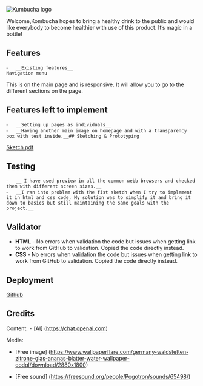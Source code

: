 ![Kumbucha logo](https://foxyfirecode.com/PO01/logo.png)

Welcome,Kombucha hopes to bring a healthy drink to the public and would like everybody to become healthier with use of this product.
It’s magic in a bottle!

## Features

    ⁃	__Existing features__
    Navigation menu

This is on the main page and is responsive.
It will allow you to go to the different sections on the page.

## Features left to implement

    ⁃	__Setting up pages as individuals__
    ⁃	__Having another main image on homepage and with a transparency box with test inside.__## Sketching & Prototyping

[Sketch pdf](https://foxyfirecode.com/PO01/sketches.pdf)

## Testing

    ⁃	__ I have used preview in all the common webb browsers and checked them with different screen sizes.__
    ⁃	__I ran into problem with the fist sketch when I try to implement it in html and css code. My solution was to simplify it and bring it down to basics but still maintaining the same goals with the project.__

## Validator

- **HTML** - No errors when validation the code but issues when getting link to work from GitHub to validation. Copied the code directly instead.
- **CSS** - No errors when validation the code but issues when getting link to work from GitHub to validation. Copied the code directly instead.

## Deployment

[Github](https://github.com/JezzieCode/kumbucha.git)

## Credits

Content:
⁃ [AI] (https://chat.openai.com)

Media:

- [Free image] (https://www.wallpaperflare.com/germany-waldstetten-zitrone-glas-ananas-blatter-water-wallpaper-eodql/download/2880x1800)

- [Free sound] (https://freesound.org/people/Pogotron/sounds/65498/)

